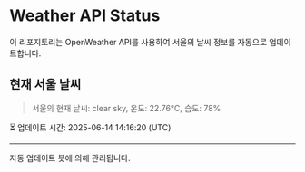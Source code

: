 
# Weather API Status

이 리포지토리는 OpenWeather API를 사용하여 서울의 날씨 정보를 자동으로 업데이트합니다.

## 현재 서울 날씨
> 서울의 현재 날씨: clear sky, 온도: 22.76°C, 습도: 78%

⏳ 업데이트 시간: 2025-06-14 14:16:20 (UTC)

---
자동 업데이트 봇에 의해 관리됩니다.
